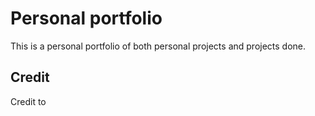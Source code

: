 # Personal portfolio
This is a personal portfolio of both personal projects and projects done.

<!-- ## Live Version
Old portfolio's live version is [Here](https://arthurbazz.github.io/personal-portfolio/index.html).
To open link in another tab use CTRL + Click -->

## Credit
Credit to